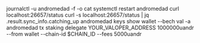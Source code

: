 journalctl -u andromedad -f -o cat
systemctl restart andromedad
curl localhost:26657/status
curl -s localhost:26657/status | jq .result.sync_info.catching_up
andromedad keys show wallet --bech val -a
andromedad tx staking delegate YOUR_VALOPER_ADDRESS 1000000uandr --from wallet --chain-id $CHAIN_ID --fees 5000uandr
